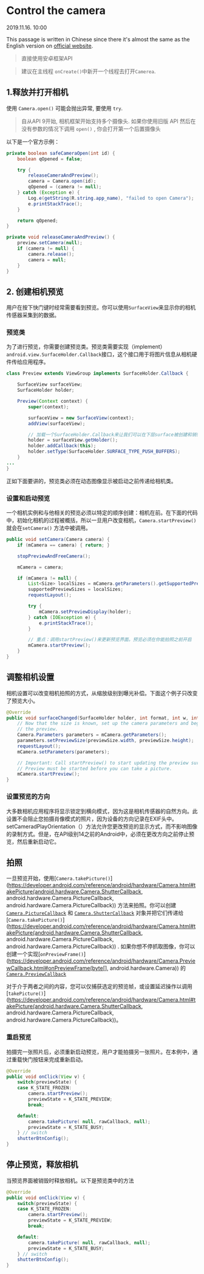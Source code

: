 # Control the camera

2019.11.16. 10:00

This passage is written in Chinese since there it's almost the same as the English version on [official website](https://developer.android.com/training/camera/cameradirect.html#java).

> 直接使用安卓框架API

> 建议在主线程 `onCreate()`中新开一个线程去打开`Camerea`.

## 1.释放并打开相机

使用 `Camera.open()` 可能会抛出异常, 要使用 `try`.

> 自从API 9开始, 相机框架开始支持多个摄像头. 如果你使用旧版 API 然后在没有参数的情况下调用 `open()` , 你会打开第一个后置摄像头

以下是一个官方示例：

```java
private boolean safeCameraOpen(int id) {
    boolean qOpened = false;

    try {
        releaseCameraAndPreview();
        camera = Camera.open(id);
        qOpened = (camera != null);
    } catch (Exception e) {
        Log.e(getString(R.string.app_name), "failed to open Camera");
        e.printStackTrace();
    }

    return qOpened;
}

private void releaseCameraAndPreview() {
    preview.setCamera(null);
    if (camera != null) {
        camera.release();
        camera = null;
    }
}
```

## 2. 创建相机预览

用户在按下快门键时经常需要看到预览。你可以使用`SurfaceView`来显示你的相机传感器采集到的数据。

### 预览类

为了进行预览，你需要创建预览类。预览类需要实现（implement）`android.view.SurfaceHolder.Callback`接口，这个接口用于将图片信息从相机硬件传给应用程序。

```java
class Preview extends ViewGroup implements SurfaceHolder.Callback {

    SurfaceView surfaceView;
    SurfaceHolder holder;

    Preview(Context context) {
        super(context);

        surfaceView = new SurfaceView(context);
        addView(surfaceView);

        // 加载一个SurfaceHolder.Callback来让我们可以在下层surface被创建和销毁时得到通知
        holder = surfaceView.getHolder();
        holder.addCallback(this);
        holder.setType(SurfaceHolder.SURFACE_TYPE_PUSH_BUFFERS);
    }
...
}
```

正如下面要讲的，预览类必须在动态图像显示被启动之前传递给相机类。

### 设置和启动预览

一个相机实例和与他相关的预览必须以特定的顺序创建：相机在前。在下面的代码中，初始化相机的过程被概括，所以一旦用户改变相机，`Camera.startPreview()`就会在`setCamera()` 方法中被调用。

```java
public void setCamera(Camera camera) {
    if (mCamera == camera) { return; }

    stopPreviewAndFreeCamera();

    mCamera = camera;

    if (mCamera != null) {
        List<Size> localSizes = mCamera.getParameters().getSupportedPreviewSizes();
        supportedPreviewSizes = localSizes;
        requestLayout();

        try {
            mCamera.setPreviewDisplay(holder);
        } catch (IOException e) {
            e.printStackTrace();
        }

        // 重点：调用startPreview()来更新预览界面。预览必须在你能拍照之前开启
        mCamera.startPreview();
    }
}
```

## 调整相机设置

相机设置可以改变相机拍照的方式，从缩放级别到曝光补偿。下面这个例子只改变了预览大小。

```java
@Override
public void surfaceChanged(SurfaceHolder holder, int format, int w, int h) {
    // Now that the size is known, set up the camera parameters and begin
    // the preview.
    Camera.Parameters parameters = mCamera.getParameters();
    parameters.setPreviewSize(previewSize.width, previewSize.height);
    requestLayout();
    mCamera.setParameters(parameters);

    // Important: Call startPreview() to start updating the preview surface.
    // Preview must be started before you can take a picture.
    mCamera.startPreview();
}
```

### 设置预览的方向

大多数相机应用程序将显示锁定到横向模式，因为这是相机传感器的自然方向。此设置不会阻止您拍摄肖像模式的照片，因为设备的方向记录在EXIF头中。setCameradPlayOrientation（）方法允许您更改预览的显示方式，而不影响图像的录制方式。但是，在API级别14之前的Android中，必须在更改方向之前停止预览，然后重新启动它。

## 拍照

一旦预览开始，使用[`Camera.takePicture()`](https://developer.android.com/reference/android/hardware/Camera.html#takePicture(android.hardware.Camera.ShutterCallback, android.hardware.Camera.PictureCallback, android.hardware.Camera.PictureCallback)) 方法来拍照。你可以创建[`Camera.PictureCallback`](https://developer.android.com/reference/android/hardware/Camera.PictureCallback.html) 和 [`Camera.ShutterCallback`](https://developer.android.com/reference/android/hardware/Camera.ShutterCallback.html) 对象并把它们传递给[`Camera.takePicture()`](https://developer.android.com/reference/android/hardware/Camera.html#takePicture(android.hardware.Camera.ShutterCallback, android.hardware.Camera.PictureCallback, android.hardware.Camera.PictureCallback)) . 如果你想不停抓取图像，你可以创建一个实现[`onPreviewFrame()`](https://developer.android.com/reference/android/hardware/Camera.PreviewCallback.html#onPreviewFrame(byte[], android.hardware.Camera)) 的 [`Camera.PreviewCallback`](https://developer.android.com/reference/android/hardware/Camera.PreviewCallback.html) 

对于介于两者之间的内容，您可以仅捕获选定的预览帧，或设置延迟操作以调用[`takePicture()`](https://developer.android.com/reference/android/hardware/Camera.html#takePicture(android.hardware.Camera.ShutterCallback, android.hardware.Camera.PictureCallback, android.hardware.Camera.PictureCallback))。

### 重启预览

拍摄完一张照片后，必须重新启动预览，用户才能拍摄另一张照片。在本例中，通过重载快门按钮来完成重新启动。

```java
@Override
public void onClick(View v) {
    switch(previewState) {
    case K_STATE_FROZEN:
        camera.startPreview();
        previewState = K_STATE_PREVIEW;
        break;

    default:
        camera.takePicture( null, rawCallback, null);
        previewState = K_STATE_BUSY;
    } // switch
    shutterBtnConfig();
}
```

## 停止预览，释放相机

当预览界面被销毁时释放相机。以下是预览类中的方法

```java
@Override
public void onClick(View v) {
    switch(previewState) {
    case K_STATE_FROZEN:
        camera.startPreview();
        previewState = K_STATE_PREVIEW;
        break;

    default:
        camera.takePicture( null, rawCallback, null);
        previewState = K_STATE_BUSY;
    } // switch
    shutterBtnConfig();
}
```

